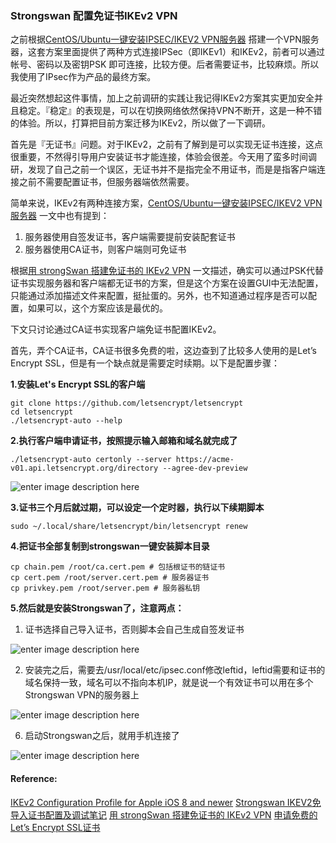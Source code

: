 

### Strongswan 配置免证书IKEv2 VPN


之前根据[CentOS/Ubuntu一键安装IPSEC/IKEV2 VPN服务器](https://quericy.me/blog/699/) 搭建一个VPN服务器，这套方案里面提供了两种方式连接IPSec（即IKEv1）和IKEv2，前者可以通过帐号、密码以及密钥PSK 即可连接，比较方便。后者需要证书，比较麻烦。所以我使用了IPsec作为产品的最终方案。

最近突然想起这件事情，加上之前调研的实践让我记得IKEv2方案其实更加安全并且稳定。『稳定』的表现是，可以在切换网络依然保持VPN不断开，这是一种不错的体验。所以，打算把目前方案迁移为IKEv2，所以做了一下调研。

首先是『无证书』问题。对于IKEv2，之前有了解到是可以实现无证书连接，这点很重要，不然得引导用户安装证书才能连接，体验会很差。今天用了蛮多时间调研，发现了自己之前一个误区，无证书并不是指完全不用证书，而是是指客户端连接之前不需要配置证书，但服务器端依然需要。

简单来说，IKEv2有两种连接方案，[CentOS/Ubuntu一键安装IPSEC/IKEV2 VPN服务器](https://quericy.me/blog/699/) 一文中也有提到：
1.  服务器使用自签发证书，客户端需要提前安装配套证书
2. 服务器使用CA证书，则客户端则可免证书

根据[用 strongSwan 搭建免证书的 IKEv2 VPN](https://zorro.im/strongswan-ikev2-for-ios-without-certificate/) 一文描述，确实可以通过PSK代替证书实现服务器和客户端都无证书的方案，但是这个方案在设置GUI中无法配置，只能通过添加描述文件来配置，挺扯蛋的。另外，也不知道通过程序是否可以配置，如果可以，这个方案应该是最优的。

下文只讨论通过CA证书实现客户端免证书配置IKEv2。

首先，弄个CA证书，CA证书很多免费的啦，这边查到了比较多人使用的是Let’s Encrypt SSL，但是有一个缺点就是需要定时续期。以下是配置步骤：

**1.安装Let's Encrypt SSL的客户端**
```
git clone https://github.com/letsencrypt/letsencrypt
cd letsencrypt
./letsencrypt-auto --help
```

**2.执行客户端申请证书，按照提示输入邮箱和域名就完成了**
```
./letsencrypt-auto certonly --server https://acme-v01.api.letsencrypt.org/directory --agree-dev-preview
```
![enter image description here](http://vinqon.com/fms2/ROOT/image/certshell.jpg)

**3.证书三个月后就过期，可以设定一个定时器，执行以下续期脚本**
```
sudo ~/.local/share/letsencrypt/bin/letsencrypt renew  
```

**4.把证书全部复制到strongswan一键安装脚本目录**
```
cp chain.pem /root/ca.cert.pem # 包括根证书的链证书
cp cert.pem /root/server.cert.pem # 服务器证书
cp privkey.pem /root/server.pem # 服务器私钥
```

**5.然后就是安装Strongswan了，注意两点：**  

1) 证书选择自己导入证书，否则脚本会自己生成自签发证书
	
![enter image description here](http://vinqon.com/fms2/ROOT/image/strongswan.jpg)

2) 安装完之后，需要去/usr/local/etc/ipsec.conf修改leftid，leftid需要和证书的域名保持一致，域名可以不指向本机IP，就是说一个有效证书可以用在多个Strongswan VPN的服务器上

![enter image description here](http://vinqon.com/fms2/ROOT/image/leftid.jpg)

6. 启动Strongswan之后，就用手机连接了

![enter image description here](http://vinqon.com/fms2/ROOT/image/iphoneconfig2.jpg)

#### Reference:

[IKEv2 Configuration Profile for Apple iOS 8 and newer](https://wiki.strongswan.org/projects/strongswan/wiki/AppleIKEv2Profile)
[Strongswan IKEV2免导入证书配置及调试笔记](https://linsir.org/post/Strongswan-not-import-certs-and-some-tips)
[用 strongSwan 搭建免证书的 IKEv2 VPN](https://zorro.im/strongswan-ikev2-for-ios-without-certificate/)
[申请免费的Let’s Encrypt SSL证书](https://shanbin.name/lets-encrypt-ssl-certificates-for-free/)
